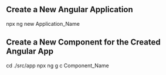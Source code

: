 ## Create a New Angular Application
  npx ng new Application_Name
## Create a New Component for the Created Angular App
  cd ./src/app
  npx ng g c Component_Name
